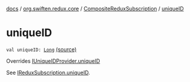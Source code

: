 [docs](../../index.md) / [org.swiften.redux.core](../index.md) / [CompositeReduxSubscription](index.md) / [uniqueID](./unique-i-d.md)

# uniqueID

`val uniqueID: `[`Long`](https://kotlinlang.org/api/latest/jvm/stdlib/kotlin/-long/index.html) [(source)](https://github.com/protoman92/KotlinRedux/tree/master/common/common-core/src/main/kotlin/org/swiften/redux/core/Subscription.kt#L72)

Overrides [IUniqueIDProvider.uniqueID](../-i-unique-i-d-provider/unique-i-d.md)

See [IReduxSubscription.uniqueID](../-i-unique-i-d-provider/unique-i-d.md).

